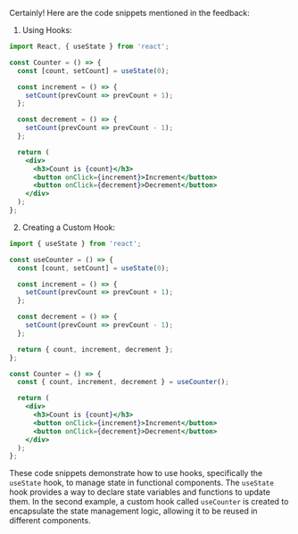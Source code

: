 Certainly! Here are the code snippets mentioned in the feedback:

1. Using Hooks:
```jsx
import React, { useState } from 'react';

const Counter = () => {
  const [count, setCount] = useState(0);

  const increment = () => {
    setCount(prevCount => prevCount + 1);
  };

  const decrement = () => {
    setCount(prevCount => prevCount - 1);
  };

  return (
    <div>
      <h3>Count is {count}</h3>
      <button onClick={increment}>Increment</button>
      <button onClick={decrement}>Decrement</button>
    </div>
  );
};
```

2. Creating a Custom Hook:
```jsx
import { useState } from 'react';

const useCounter = () => {
  const [count, setCount] = useState(0);

  const increment = () => {
    setCount(prevCount => prevCount + 1);
  };

  const decrement = () => {
    setCount(prevCount => prevCount - 1);
  };

  return { count, increment, decrement };
};

const Counter = () => {
  const { count, increment, decrement } = useCounter();

  return (
    <div>
      <h3>Count is {count}</h3>
      <button onClick={increment}>Increment</button>
      <button onClick={decrement}>Decrement</button>
    </div>
  );
};
```

These code snippets demonstrate how to use hooks, specifically the `useState` hook, to manage state in functional components. The `useState` hook provides a way to declare state variables and functions to update them. In the second example, a custom hook called `useCounter` is created to encapsulate the state management logic, allowing it to be reused in different components.